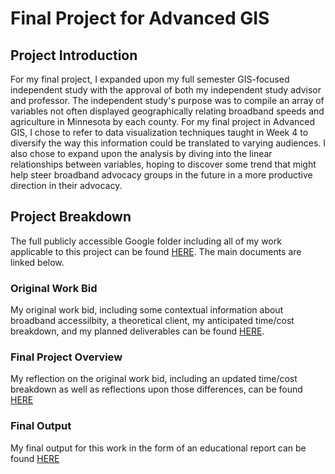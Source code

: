 # Final Project for Advanced GIS

## Project Introduction
For my final project, I expanded upon my full semester GIS-focused independent study with the approval of both my independent study advisor and professor. The independent study's purpose was to compile an array of variables not often displayed geographically relating broadband speeds and agriculture in Minnesota by each county. For my final project in Advanced GIS, I chose to refer to data visualization techniques taught in Week 4 to diversify the way this information could be translated to varying audiences. I also chose to expand upon the analysis by diving into the linear relationships between variables, hoping to discover some trend that might help steer broadband advocacy groups in the future in a more productive direction in their advocacy. 

## Project Breakdown
The full publicly accessible Google folder including all of my work applicable to this project can be found [HERE](https://drive.google.com/drive/folders/197O8adiGmRDbNrOzKLNGpbB696d0pPHB?usp=sharing). The main documents are linked below.

### Original Work Bid
My original work bid, including some contextual information about broadband accessilbity, a theoretical client, my anticipated time/cost breakdown, and my planned deliverables can be found [HERE](https://docs.google.com/document/d/1BFcpZ9p1Bhb94_NhNrHEB2G7Nsbc20770cHkfXNUE8k/edit?usp=sharing).

### Final Project Overview
My reflection on the original work bid, including an updated time/cost breakdown as well as reflections upon those differences, can be found [HERE](https://docs.google.com/document/d/1J25u0CpXFrlWXbNWV9ps_2wekwiYdbVUPazoU0FDdMg/edit)

### Final Output
My final output for this work in the form of an educational report can be found [HERE](https://docs.google.com/document/d/1g9arVeO-37kvpTPTjz9JLnr5XNEm6fdFw3O9pdyxHJM/edit?usp=sharing)


